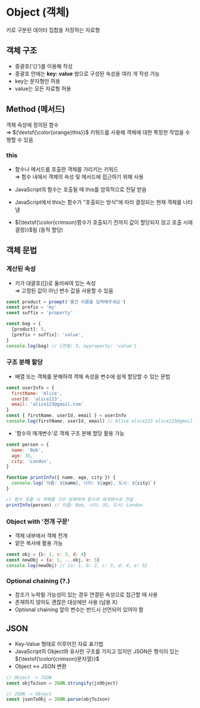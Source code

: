# Object (객체)
키로 구분된 데이터 집합을 저장하는 자료형

## 객체 구조
- 중괄호('{}')를 이용해 작성
- 중괄호 안에는 **key: value** 쌍으로 구성된 속성을 여러 개 작성 가능
- key는 문자형만 허용
- value는 모든 자료형 허용

## Method (메서드)
객체 속성에 정의된 함수<br>
⇒ ${\textsf{\color{orange}this}}$ 키워드를 사용해 객체에 대한 특정한 작업을 수행할 수 있음

### this
- 함수나 메서드를 호출한 객체를 가리키는 키워드<br>
⇒ 함수 내에서 객체의 속성 및 메서드에 접근하기 위해 사용

- JavaScript의 함수는 호출될 때 this를 암묵적으로 전달 받음
- JavaScript에서 this는 함수가 "호출되는 방식"에 따라 결정되는 현재 객체를 나타냄
- ${\textsf{\color{crimson}함수가 호출되기 전까지 값이 할당되지 않고 호출 시에 결정}}$됨 (동적 할당)

## 객체 문법
### 계산된 속성
  - 키가 대괄호([])로 둘러싸여 있는 속성<br>
  ⇒ 고정된 값이 아닌 변수 값을 사용할 수 있음
  ```javascript
  const product = prompt('물건 이름을 입력해주세요')
  const prefix = 'my'
  const suffix = 'property'

  const bag = {
    [product]: 5,
    [prefix + suffix]: 'value',
  }
  console.log(bag) // {연필: 5, myproperty: 'value'}
  ```

### 구조 분해 할당
  - 배열 또는 객체를 분해하여 객체 속성을 변수에 쉽게 할당할 수 있는 문법
  ```javascript
  const userInfo = {
    firstName: 'Alice',
    userId: 'alice123',
    email: 'alice123@gmail.com'
  }
  const { firstName, userId, email } = userInfo
  console.log(firstName, userId, email) // Alice alice123 alice123@gmail.com
  ```

  - '함수의 매개변수'로 객체 구조 분해 할당 활용 가능
  ```javascript
  const person = {
    name: 'Bob',
    age: 35,
    city: 'London',
  }

  function printInfo({ name, age, city }) {
    console.log(`이름: ${name}, 나이: ${age}, 도시: ${city}`)
  }

  // 함수 호출 시 객체를 구조 분해하여 함수의 매개변수로 전달
  printInfo(person) // 이름: Bob, 나이: 35, 도시: London
  ```

### Object with '전개 구문'
  - 객체 내부에서 객체 전개
  - 얕은 복사에 활용 가능
  ```javascript
  const obj = {b: 2, c: 3, d: 4}
  const newObj = {a: 1, ...obj, e: 5}
  console.log(newObj) // {a: 1, b: 2, c: 3, d: 4, e: 5}
  ```

### Optional chaining (?.)
  - 참조가 누락될 가능성이 있는 경우 연결된 속성으로 접근할 때 사용
  - 존재하지 않아도 괜찮은 대상에만 사용 (남용 X)
  - Optional chaining 앞의 변수는 반드시 선언되어 있어야 함

## JSON
- Key-Value 형태로 이루어진 자료 표기법
- JavaScript의 Object와 유사한 구조를 가지고 있지만 JSON은 형식이 있는 ${\textsf{\color{crimson}문자열}}$
- Object <-> JSON 변환
```javascript
// Object -> JSON
const objToJson = JSON.stringify(jsObject)

// JSON -> Object
const jsonToObj = JSON.parse(objToJson)
```